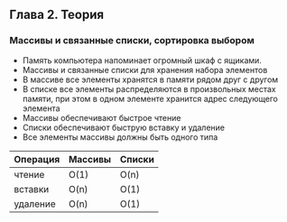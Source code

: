 ## Глава 2. Теория
### Массивы и связанные списки, сортировка выбором

* Память компьютера напоминает огромный шкаф с ящиками.
* Массивы и связанные списки для хранения набора элементов
* В массиве все элементы хранятся в памяти рядом друг с другом
* В списке все элементы распределяются в произвольных местах памяти, при этом в одном элементе хранится адрес следующего элемента
* Массивы обеспечивают быстрое чтение
* Списки обеспечивают быструю вставку и удаление
* Все элементы массивы должны быть одного типа


| Операция | Массивы | Списки |
|----------|---------|--------|
| чтение   | O(1)    | O(n)   |
| вставки  | O(n)    | O(1)   |
| удаление | O(n)    | O(1)   |